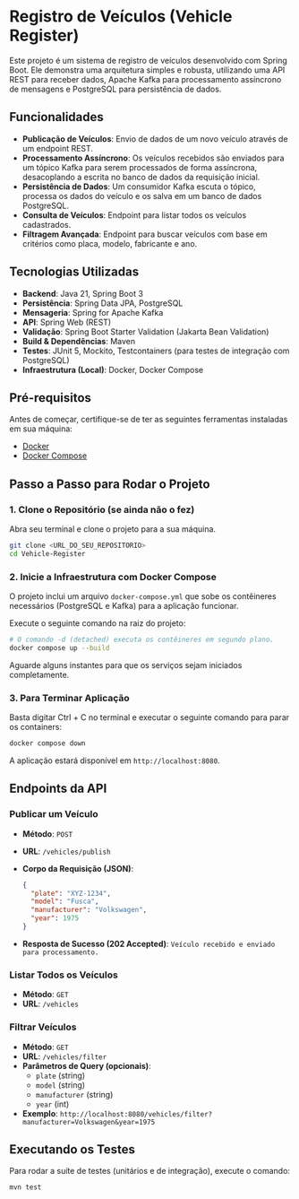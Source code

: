 # Registro de Veículos (Vehicle Register)

Este projeto é um sistema de registro de veículos desenvolvido com Spring Boot. Ele demonstra uma arquitetura simples e robusta, utilizando uma API REST para receber dados, Apache Kafka para processamento assíncrono de mensagens e PostgreSQL para persistência de dados.

## Funcionalidades

*   **Publicação de Veículos**: Envio de dados de um novo veículo através de um endpoint REST.
*   **Processamento Assíncrono**: Os veículos recebidos são enviados para um tópico Kafka para serem processados de forma assíncrona, desacoplando a escrita no banco de dados da requisição inicial.
*   **Persistência de Dados**: Um consumidor Kafka escuta o tópico, processa os dados do veículo e os salva em um banco de dados PostgreSQL.
*   **Consulta de Veículos**: Endpoint para listar todos os veículos cadastrados.
*   **Filtragem Avançada**: Endpoint para buscar veículos com base em critérios como placa, modelo, fabricante e ano.

## Tecnologias Utilizadas

*   **Backend**: Java 21, Spring Boot 3
*   **Persistência**: Spring Data JPA, PostgreSQL
*   **Mensageria**: Spring for Apache Kafka
*   **API**: Spring Web (REST)
*   **Validação**: Spring Boot Starter Validation (Jakarta Bean Validation)
*   **Build & Dependências**: Maven
*   **Testes**: JUnit 5, Mockito, Testcontainers (para testes de integração com PostgreSQL)
*   **Infraestrutura (Local)**: Docker, Docker Compose

## Pré-requisitos

Antes de começar, certifique-se de ter as seguintes ferramentas instaladas em sua máquina:

*   [Docker](https://www.docker.com/get-started)
*   [Docker Compose](https://docs.docker.com/compose/install/)

## Passo a Passo para Rodar o Projeto

### 1. Clone o Repositório (se ainda não o fez)

Abra seu terminal e clone o projeto para a sua máquina.

```bash
git clone <URL_DO_SEU_REPOSITORIO>
cd Vehicle-Register
```

### 2. Inicie a Infraestrutura com Docker Compose

O projeto inclui um arquivo `docker-compose.yml` que sobe os contêineres necessários (PostgreSQL e Kafka) para a aplicação funcionar.

Execute o seguinte comando na raiz do projeto:

```bash
# O comando -d (detached) executa os contêineres em segundo plano.
docker compose up --build
```

Aguarde alguns instantes para que os serviços sejam iniciados completamente.

### 3. Para Terminar Aplicação

Basta digitar Ctrl + C no terminal e executar o seguinte comando para parar os containers:

```bash
docker compose down
```

A aplicação estará disponível em `http://localhost:8080`.

## Endpoints da API

### Publicar um Veículo

*   **Método**: `POST`
*   **URL**: `/vehicles/publish`
*   **Corpo da Requisição (JSON)**:

    ```json
    {
      "plate": "XYZ-1234",
      "model": "Fusca",
      "manufacturer": "Volkswagen",
      "year": 1975
    }
    ```
*   **Resposta de Sucesso (202 Accepted)**: `Veículo recebido e enviado para processamento.`

### Listar Todos os Veículos

*   **Método**: `GET`
*   **URL**: `/vehicles`

### Filtrar Veículos

*   **Método**: `GET`
*   **URL**: `/vehicles/filter`
*   **Parâmetros de Query (opcionais)**:
    *   `plate` (string)
    *   `model` (string)
    *   `manufacturer` (string)
    *   `year` (int)
*   **Exemplo**: `http://localhost:8080/vehicles/filter?manufacturer=Volkswagen&year=1975`

## Executando os Testes

Para rodar a suíte de testes (unitários e de integração), execute o comando:

```bash
mvn test
```
